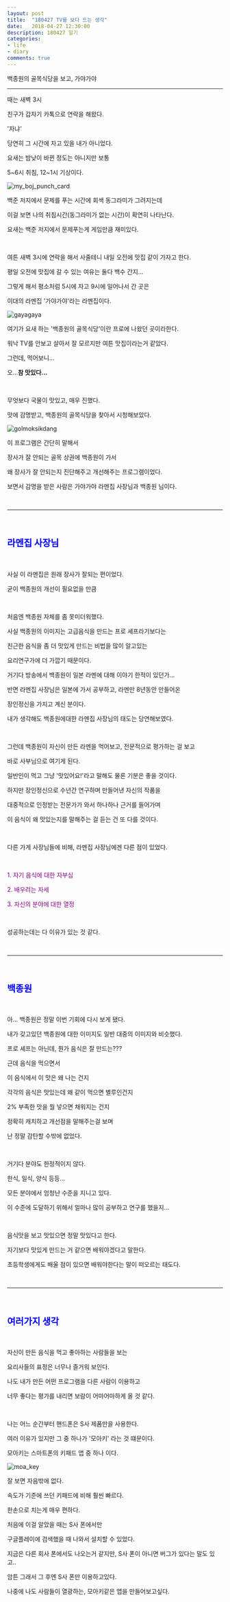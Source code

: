 ```yaml
---
layout: post
title:  "180427 TV를 보다 드는 생각"
date:   2018-04-27 12:30:00
description: 180427 일기
categories:
- life
- diary
comments: true
---
```


백종원의 골목식당을 보고, 가야가야

---

때는 새벽 3시

친구가 갑자기 카톡으로 연락을 해왔다.

'자냐'

당연히 그 시간에 자고 있을 내가 아니었다.

요새는 밤낮이 바뀐 정도는 아니지만 보통

5~6시 취침, 12~1시 기상이다.

![my_boj_punch_card](http://drive.google.com/uc?export=view&id=1TAn5zgWhfpSI82u5mSGiz9ahShfjMkjg)

백준 저지에서 문제를 푸는 시간에 회색 동그라미가 그려지는데

이걸 보면 나의 취침시간(동그라미가 없는 시간)이 확연히 나타난다.

요새는 백준 저지에서 문제푸는게 게임만큼 재미있다.

<br>

여튼 새벽 3시에 연락을 해서 사줄테니 내일 오전에 맛집 같이 가자고 한다.

평일 오전에 맛집에 갈 수 있는 여유는 둘다 백수 간지...

그렇게 해서 평소처럼 5시에 자고 9시에 일어나서 간 곳은

이대의 라멘집 '가야가야'라는 라멘집이다.

![gayagaya](http://drive.google.com/uc?export=view&id=1aThkL08YCfX8YAKRayOHHQBsIleBDN-W)

여기가 요새 하는 '백종원의 골목식당'이란 프로에 나왔던 곳이라한다.

워낙 TV를 안보고 살아서 잘 모르지만 여튼 맛집이라는거 같았다.

그런데, 먹어보니...

오...**참 맛있다...**

<br>

무엇보다 국물이 맛있고, 매우 진했다.

맛에 감명받고, 백종원의 골목식당을 찾아서 시청해보았다.

![golmoksikdang](http://drive.google.com/uc?export=view&id=1N3FYBjiTc-GjO5f8ic85cqFX4oV-KA66)

이 프로그램은 간단히 말해서

장사가 잘 안되는 골목 상권에 백종원이 가서

왜 장사가 잘 안되는지 진단해주고 개선해주는 프로그램이었다.

보면서 감명을 받은 사람은 가야가야 라멘집 사장님과 백종원 님이다.

<br>
<hr>
<br>

## <span style="color: blue">라멘집 사장님</span>

<br>

사실 이 라멘집은 원래 장사가 잘되는 편이었다.

굳이 백종원의 개선이 필요없을 만큼

<br>

처음엔 백종원 자체를 좀 못미더워했다.

사실 백종원의 이미지는 고급음식을 만드는 프로 셰프라기보다는

친근한 음식을 좀 더 맛있게 만드는 비법을 많이 알고있는 

요리연구가에 더 가깝기 때문이다.

거기다 방송에서 백종원이 일본 라멘에 대해 이야기 한적이 있던가...

반면 라멘집 사장님은 일본에 가서 공부하고, 라멘만 8년동안 만들어온

장인정신을 가지고 계신 분이다.

내가 생각해도 백종원에대한 라멘집 사장님의 태도는 당연해보였다.

<br>

그런데 백종원이 자신이 만든 라멘을 먹어보고, 전문적으로 평가하는 걸 보고

바로 사부님으로 여기게 된다.

일반인이 먹고 그냥 '맛있어요!'라고 말해도 물론 기분은 좋을 것이다.

하지만 장인정신으로 수년간 연구하며 만들어낸 자신의 작품을

대중적으로 인정받는 전문가가 와서 하나하나 근거를 들어가며

이 음식이 왜 맛있는지를 말해주는 걸 듣는 건 또 다를 것이다.

<br>

다른 가게 사장님들에 비해, 라멘집 사장님에겐 다른 점이 있었다.

<br>

<span style="color: purple">1. 자기 음식에 대한 자부심</span>

<span style="color: purple">2. 배우려는 자세</span>

<span style="color: purple">3. 자신의 분야에 대한 열정</span>

<br>

성공하는데는 다 이유가 있는 것 같다.

<br>
<hr>
<br>

## <span style="color: blue">백종원</span>

<br>

아... 백종원은 정말 이번 기회에 다시 보게 됐다.

내가 갖고있던 백종원에 대한 이미지도 일반 대중의 이미지와 비슷했다.

프로 셰프는 아닌데, 뭔가 음식은 잘 만드는???

근데 음식을 먹으면서

이 음식에서 이 맛은 왜 나는 건지

각각의 음식은 맛있는데 왜 같이 먹으면 별루인건지

2% 부족한 맛을 뭘 넣으면 채워지는 건지

정확히 캐치하고 개선점을 말해주는걸 보며

난 정말 감탄할 수밖에 없었다.

<br>

거기다 분야도 한정적이지 않다.

한식, 일식, 양식 등등...

모든 분야에서 엄청난 수준을 지니고 있다.

이 수준에 도달하기 위해서 얼마나 많이 공부하고 연구를 했을지...

<br>

음식맛을 보고 맛있으면 정말 맛있다고 한다.

자기보다 맛있게 만드는 거 같으면 배워야겠다고 말한다.

초등학생에게도 배울 점이 있으면 배워야한다는 말이 떠오르는 태도다.

<br>
<hr>
<br>

## <span style="color: blue">여러가지 생각</span>

<br>

자신이 만든 음식을 먹고 좋아하는 사람들을 보는

요리사들의 표정은 너무나 즐거워 보인다.

나도 내가 만든 어떤 프로그램을 다른 사람이 이용하고

너무 좋다는 평가를 내리면 보람이 어마어마하게 올 것 같다.

<br>

나는 어느 순간부터 핸드폰은 S사 제품만을 사용한다.

여러 이유가 있지만 그 중 하나가 '모아키' 라는 것 떄문이다.

모아키는 스마트폰의 키패드 앱 중 하나 이다.

![moa_key](http://drive.google.com/uc?export=view&id=1S8BdQ05xHId1VuguiwV8ZiRrl4XvozQc)

잘 보면 자음밖에 없다.

속도가 기준에 쓰던 키패드에 비해 훨씬 빠르다.

한손으로 치는게 매우 편하다.

처음에 이걸 알았을 때는 S사 폰에서만

구글플레이에 검색했을 때 나와서 설치할 수 있었다.

지금은 다른 회사 폰에서도 나오는거 같지만, S사 폰이 아니면 버그가 있다는 말도 있고..

암튼 그래서 그 후엔 S사 폰만 이용하고있다.

나중에 나도 사람들이 열광하는, 모아키같은 앱을 만들어보고싶다.